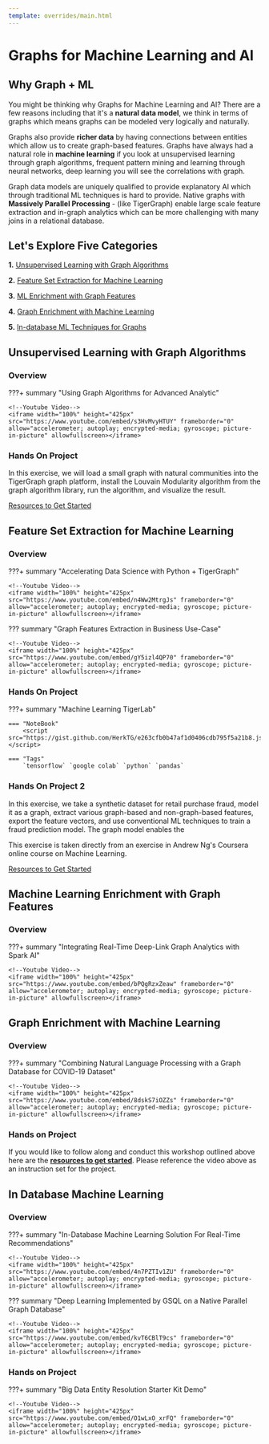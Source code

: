 ```yaml
---
template: overrides/main.html
---
```


# Graphs for Machine Learning and AI

## Why Graph + ML
You might be thinking why Graphs for Machine Learning and AI? There are a few reasons including that it's a **natural data model**, we think in terms of graphs which means graphs can be modeled very logically and naturally.

Graphs also provide **richer data** by having connections between entities which allow us to create graph-based features. Graphs have always had a natural role in **machine learning** if you look at unsupervised learning through graph algorithms, frequent pattern mining and learning through neural networks, deep learning you will see the correlations with graph. 

Graph data models are uniquely qualified to provide explanatory AI which through traditional ML techniques is hard to provide. Native graphs with **Massively Parallel Processing** - (like TigerGraph) enable large scale feature extraction and in-graph analytics which can be more challenging with many joins in a relational database.

## Let's Explore Five Categories

**1.** [Unsupervised Learning with Graph Algorithms](#unsupervised-learning-with-graph-algorithms)

**2.** [Feature Set Extraction for Machine Learning](#feature-set-extraction-for-machine-learning)

**3.** [ML Enrichment with Graph Features](#machine-learning-enrichment-with-graph-features)

**4.** [Graph Enrichment with Machine Learning](#graph-enrichment-with-machine-learning)

**5.** [In-database ML Techniques for Graphs](#in-database-machine-learning)


## Unsupervised Learning with Graph Algorithms

### Overview
???+ summary "Using Graph Algorithms for Advanced Analytic"

    <!--Youtube Video-->
    <iframe width="100%" height="425px" src="https://www.youtube.com/embed/s3HvMvyHTUY" frameborder="0" allow="accelerometer; autoplay; encrypted-media; gyroscope; picture-in-picture" allowfullscreen></iframe>

### Hands On Project
In this exercise, we will load a small graph with natural communities into the TigerGraph graph platform, install the Louvain Modularity algorithm from the graph algorithm library, run the algorithm, and visualize the result.

[Resources to Get Started](https://docs.google.com/document/d/1sjL9IOdEfE43f7il8UTU47I_51ue3QP9EAO8Nkezsgo/edit?usp=sharing)

## Feature Set Extraction for Machine Learning

### Overview
???+ summary "Accelerating Data Science with Python + TigerGraph"

    <!--Youtube Video-->
    <iframe width="100%" height="425px" src="https://www.youtube.com/embed/n4Ww2MtrgJs" frameborder="0" allow="accelerometer; autoplay; encrypted-media; gyroscope; picture-in-picture" allowfullscreen></iframe>

??? summary "Graph Features Extraction in Business Use-Case"

    <!--Youtube Video-->
    <iframe width="100%" height="425px" src="https://www.youtube.com/embed/gY5izl4QP70" frameborder="0" allow="accelerometer; autoplay; encrypted-media; gyroscope; picture-in-picture" allowfullscreen></iframe>

### Hands On Project
???+ summary  "Machine Learning TigerLab"
    
    === "NoteBook"
        <script src="https://gist.github.com/HerkTG/e263cfb0b47af1d0406cdb795f5a21b8.js"></script>

    === "Tags"
        `tensorflow` `google colab` `python` `pandas`

### Hands On Project 2

In this exercise, we take a synthetic dataset for retail purchase fraud, model it as a graph, extract various graph-based and non-graph-based features, export the feature vectors, and use conventional ML techniques to train a fraud prediction model.  The graph model enables the 

This exercise is taken directly from an exercise in Andrew Ng's Coursera online course on Machine Learning.  

[Resources to Get Started](https://docs.google.com/document/d/1HD5_qAUFtqf9YWkPBPQC7i84eDYRe7q6cD4nF3uUjoo/edit?usp=sharing)

## Machine Learning Enrichment with Graph Features

### Overview
???+ summary "Integrating Real-Time Deep-Link Graph Analytics with Spark AI"

    <!--Youtube Video-->
    <iframe width="100%" height="425px" src="https://www.youtube.com/embed/bPQgRzxZeaw" frameborder="0" allow="accelerometer; autoplay; encrypted-media; gyroscope; picture-in-picture" allowfullscreen></iframe>

## Graph Enrichment with Machine Learning

### Overview

???+ summary "Combining Natural Language Processing with a Graph Database for COVID-19 Dataset"

    <!--Youtube Video-->
    <iframe width="100%" height="425px" src="https://www.youtube.com/embed/8dskS7iOZZs" frameborder="0" allow="accelerometer; autoplay; encrypted-media; gyroscope; picture-in-picture" allowfullscreen></iframe>


### Hands on Project

If you would like to follow along and conduct this workshop outlined above here are the [**resources to get started**](https://drive.google.com/drive/folders/1qEzX7SCvJ_z1-FYBCpwrH3XrvS-Pnqdk?usp=sharing). Please reference the video above as an instruction set for the project. 


## In Database Machine Learning

### Overview

???+ summary "In-Database Machine Learning Solution For Real-Time Recommendations"

    <!--Youtube Video-->
    <iframe width="100%" height="425px" src="https://www.youtube.com/embed/4n7PZTIv1ZU" frameborder="0" allow="accelerometer; autoplay; encrypted-media; gyroscope; picture-in-picture" allowfullscreen></iframe>

??? summary "Deep Learning Implemented by GSQL on a Native Parallel Graph Database"

    <!--Youtube Video-->
    <iframe width="100%" height="425px" src="https://www.youtube.com/embed/kvT6CBlT9cs" frameborder="0" allow="accelerometer; autoplay; encrypted-media; gyroscope; picture-in-picture" allowfullscreen></iframe>

### Hands on Project

???+ summary "Big Data Entity Resolution Starter Kit Demo"

    <!--Youtube Video-->
    <iframe width="100%" height="425px" src="https://www.youtube.com/embed/O1wLxO_xrFQ" frameborder="0" allow="accelerometer; autoplay; encrypted-media; gyroscope; picture-in-picture" allowfullscreen></iframe>

